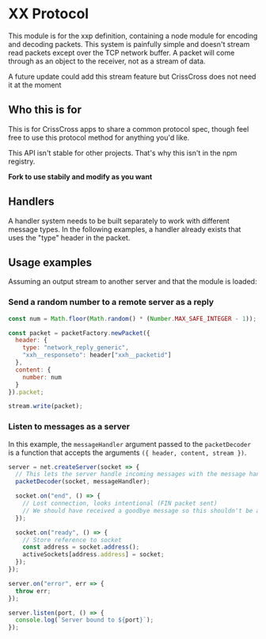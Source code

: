 # XX Protocol
This module is for the xxp definition, containing a node module for encoding
and decoding packets. This system is painfully simple and doesn't stream
read packets except over the TCP network buffer. A packet will come through as
an object to the receiver, not as a stream of data.

A future update could add this stream feature but CrissCross does not need it
at the moment

## Who this is for
This is for CrissCross apps to share a common protocol spec, though feel free
to use this protocol method for anything you'd like.

This API isn't stable for other projects. That's why this isn't in the npm
registry.

**Fork to use stabily and modify as you want**

## Handlers
A handler system needs to be built separately to work with different message
types. In the following examples, a handler already exists that uses the "type"
header in the packet.

## Usage examples
Assuming an output stream to another server and that the module is loaded:

### Send a random number to a remote server as a reply

```javascript
const num = Math.floor(Math.random() * (Number.MAX_SAFE_INTEGER - 1));

const packet = packetFactory.newPacket({
  header: {
    type: "network_reply_generic",
    "xxh__responseto": header["xxh__packetid"]
  },
  content: {
    number: num
  }
}).packet;

stream.write(packet);
```

### Listen to messages as a server
In this example, the `messageHandler` argument passed to the `packetDecoder` is
a function that accepts the arguments `({ header, content, stream })`.

```javascript
server = net.createServer(socket => {
  // This lets the server handle incoming messages with the message handlers
  packetDecoder(socket, messageHandler);

  socket.on("end", () => {
    // Lost connection, looks intentional (FIN packet sent)
    // We should have received a goodbye message so this shouldn't be an issue
  });

  socket.on("ready", () => {
    // Store reference to socket
    const address = socket.address();
    activeSockets[address.address] = socket;
  });
});

server.on("error", err => {
  throw err;
});

server.listen(port, () => {
  console.log(`Server bound to ${port}`);
});
```
